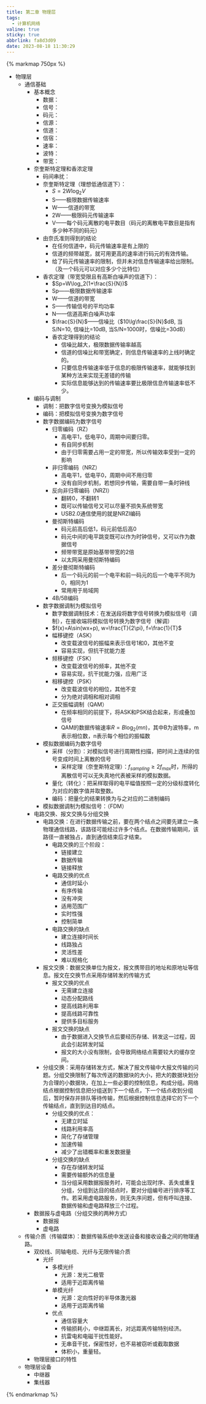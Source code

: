 ```yaml
---
title: 第二章 物理层
tags:
  - 计算机网络
valine: true
sticky: true
abbrlink: fa8d3d09
date: 2023-08-18 11:30:29
---
```


{% markmap 750px %}

- 物理层
  - 通信基础
    - 基本概念
      - 数据：
      - 信号：
      - 码元：
      - 信源：
      - 信道：
      - 信宿：
      - 速率：
      - 波特：
      - 带宽：
    - 奈奎斯特定理和香浓定理
      - 码间串扰：
      - 奈奎斯特定理（理想低通信道下）：
        - $S = 2W\log_2V$
        - S——极限数据传输速率
        - W——信道的带宽
        - 2W——极限码元传输速率
        - V——每个码元离散的电平数目（码元的离散电平数目是指有多少种不同的码元）
      - 由奈氏准则得到的结论
        - 在任何信道中，码元传输速率是有上限的
        - 信道的频带越宽，就可用更高的速率进行码元的有效传输。
        - 给了码元传输速率的限制，但并未对信息传输速率给出限制。（及一个码元可以对应多少个比特位）
      - 香农定理（带宽受限且有高斯白噪声的信道下）：
        - $Sp=W\log_2(1+\frac{S}{N})$
        - Sp——极限数据传输速率
        - W——信道的带宽
        - S——传输信号的平均功率
        - N——信道高斯白噪声功率
        - $\frac{S}{N}$——信噪比（$10\lg\frac{S}{N}$dB, 当S/N=10, 信噪比=10dB, 当S/N=1000时，信噪比=30dB）
        - 香农定理得到的结论
          - 信噪比越大，极限数据传输率越高
          - 信道的信噪比和带宽确定，则信息传输速率的上线时确定的。
          - 只要信息传输速率低于信息的极限传输速率，就能够找到某种方法来实现无差错的传输
          - 实际信息能够达到的传输速率要比极限信息传输速率低不少。
    - 编码与调制
      - 调制：把数字信号变换为模拟信号
      - 编码：把模拟信号变换为数字信号
      - 数字数据编码为数字信号
        - 归零编码（RZ）
          - 高电平1，低电平0，周期中间要归零。
          - 有自同步机制
          - 由于归零需要占用一定的带宽，所以传输效率受到一定的影响
        - 非归零编码（NRZ）
          - 高电平1，低电平0，周期中间不用归零
          - 没有自同步机制，若想同步传输，需要自带一条时钟线
        - 反向非归零编码（NRZI）
          - 翻转0，不翻转1
          - 既可以传输信号又可以尽量不损失系统带宽
          - USB2.0通信使用的就是NRZI编码
        - 曼彻斯特编码
          - 码元前高后低1，码元前低后高0
          - 码元中间的电平跳变既可以作为时钟信号，又可以作为数据信号
          - 频带带宽是原始基带带宽的2倍
          - 以太网采用曼彻斯特编码
        - 差分曼彻斯特编码
          - 后一个码元的前一个电平和前一码元的后一个电平不同为0，相同为1
          - 常用用于局域网
        - 4B/5B编码
      - 数字数据调制为模拟信号
        - 数字数据调制技术：在发送段将数字信号转换为模拟信号（调制），在接收端将模拟信号转换为数字信号（解调）
        - $f(x)=A\sin(wx+p), w=\frac{T}{2\pi}, f=\frac{1}{T}$
        - 幅移键控（ASK）
          - 改变载波信号的振幅来表示信号1和0，其他不变
          - 容易实现，但抗干扰能力差
        - 频移键控（FSK）
          - 改变载波信号的频率，其他不变
          - 容易实现，抗干扰能力强，应用广泛
        - 相移键控（PSK）
          - 改变载波信号的相位，其他不变
          - 分为绝对调相和相对调相
        - 正交振幅调制（QAM）
          - 在频率相同的前提下，将ASK和PSK结合起来，形成叠加信号
          - QAM的数据传输速率$R=B\log_2(mn)$，其中B为波特率，m表示相位数，n表示每个相位的振幅数
      - 模拟数据编码为数字信号
        - 采样（分割）：对模拟信号进行周期性扫描，把时间上连续的信号变成时间上离散的信号
          - 采样定理（奈奎斯特定理）：$f_{sampling}\ge 2f_{max}$时，所得的离散信号可以无失真地代表被采样的模拟数据。
        - 量化（转化）：把采样取得的电平幅值按照一定的分级标度转化为对应的数字值并取整数。
        - 编码：把量化的结果转换为与之对应的二进制编码
      - 模拟数据调制为模拟信号：（FDM）
    - 电路交换、报文交换与分组交换
      - 电路交换：在进行数据传输之前，要在两个结点之间要先建立一条物理通信线路，该路径可能经过许多个结点。在数据传输期间，该路径一直被独占，直到通信结束后才结束。
        - 电路交换的三个阶段：
          - 链接建立
          - 数据传输
          - 链接释放
        - 电路交换的优点
          - 通信时延小
          - 有序传输
          - 没有冲突
          - 适用范围广
          - 实时性强
          - 控制简单
        - 电路交换的缺点
          - 建立连接时间长
          - 线路独占
          - 灵活性差
          - 难以规格化
      - 报文交换：数据交换单位为报文，报文携带目的地址和原地址等信息。报文在交换节点采用存储转发的传输方式
        - 报文交换的优点
          - 无需建立连接
          - 动态分配路线
          - 提高线路利用率
          - 提高线路可靠性
          - 提供多目标服务
        - 报文交换的缺点
          - 由于数据进入交换节点后要经历存储、转发这一过程，因此会引起转发时延
          - 报文的大小没有限制，会导致网络结点需要较大的缓存空间。
      - 分组交换：采用存储转发方式，解决了报文传输中大报文传输的问题。分组交换限制了每次传送的数据块的大小，把大的数据块划分为合理的小数据块，在加上一些必要的控制信息，构成分组。网络结点根据控制信息把分组送到下一个结点，下一个结点收到分组后，暂时保存并排队等待传输，然后根据控制信息选择它的下一个传输结点，直到到达目的结点。
        - 分组交换的优点：
          - 无建立时延
          - 线路利用率高
          - 简化了存储管理
          - 加速传输
          - 减少了出错概率和重发数据量
        - 分组交换的缺点
          - 存在存储转发时延
          - 需要传输额外的信息量
          - 当分组采用数据报服务时，可能会出现时序、丢失或重复分组，分组到达目的结点时，要对分组编号进行排序等工作。若采用虚电路服务，则无失序问题，但有呼叫连接、数据传输和虚电路释放三个过程。
    - 数据报与虚电路（分组交换的两种方式）
      - 数据报
      - 虚电路
  - 传输介质（传输媒体）：数据传输系统中发送设备和接收设备之间的物理通路。
    - 双绞线、同轴电缆、光纤与无限传输介质
      - 光纤
        - 多模光纤
          - 光源：发光二极管
          - 适用于近距离传输
        - 单模光纤
          - 光源：定向性好的半导体激光器
          - 适用于远距离传输
        - 优点
          - 通信容量大
          - 传输损耗小，中继距离长，对远距离传输特别经济。
          - 抗雷电和电磁干扰性能好。
          - 无串音干扰，保密性好，也不易被窃听或截取数据
          - 体积小，重量轻。
    - 物理层接口的特性
  - 物理层设备
    - 中继器
    - 集线器

{% endmarkmap %}